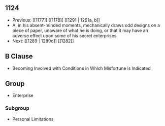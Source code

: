 ## 1124
- Previous: [[1177]] [[1178]] [[1291 | 1291a, b]] 
- A, in his absent-minded moments, mechanically draws odd designs on a piece of paper, unaware of what he is doing, or that it may have an adverse effect upon some of his secret enterprises
- Next: [[1289 | 1289d]] [[1282]] 

## B Clause
- Becoming Involved with Conditions in Which Misfortune is Indicated

## Group
- Enterprise

### Subgroup
- Personal Limitations

